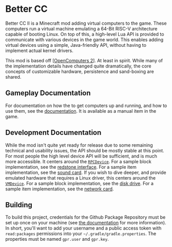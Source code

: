 # Better CC

Better CC II is a Minecraft mod adding virtual computers to the game. These computers run a virtual machine emulating a 64-Bit RISC-V architecture capable of booting Linux. On top of this, a high-level Lua API is provided to communicate with various devices in the game world. This enables adding virtual devices using a simple, Java-friendly API, without having to implement actual kernel drivers.

This mod is based off [[OpenComputers 2]]. At least in spirit. While many of the implementation details have changed quite dramatically, the core concepts of customizable hardware, persistence and sand-boxing are shared.

## Gameplay Documentation
For documentation on how the to get computers up and running, and how to use them, see the [documentation]. It is available as a manual item in the game.

## Development Documentation
While the mod isn't quite yet ready for release due to some remaining technical and usability issues, the API should be mostly stable at this point. For most people the high level device API will be sufficient, and is much more accessible. It centers around the [`RPCDevice`][RPC Device]. For a sample block implementation, see the [redstone interface]. For a sample item implementation, see the [sound card]. If you wish to dive deeper, and provide emulated hardware that requires a Linux driver, this centers around the [`VMDevice`][VM Device]. For a sample block implementation, see the [disk drive]. For a sample item implementation, see the [network card].

## Building
To build this project, credentials for the Github Package Repository must be set up once on your machine (see
[the documentation][GithubPackagesGradle] for more information). In short, you'll want to add your username and a
public access token with `read:packages` permissions into your `~/.gradle/gradle.properties`. The properties must be
named `gpr.user` and `gpr.key`.

[OpenComputers 2]: https://github.com/fnuecke/oc2
[OpenComputers]: https://github.com/MightyPirates/OpenComputers
[RPC Device]: src/main/java/net/ddns/minersonline/BetterCC/api/bus/device/rpc/RPCDevice.java
[redstone interface]: src/main/java/net/ddns/minersonline/BetterCC/common/blockentity/RedstoneInterfaceBlockEntity.java
[sound card]: src/main/java/net/ddns/minersonline/BetterCC/common/bus/device/rpc/item/SoundCardItemDevice.java
[VM Device]: src/main/java/net/ddns/minersonline/BetterCC/api/bus/device/vm/VMDevice.java
[disk drive]: src/main/java/net/ddns/minersonline/BetterCC/common/blockentity/DiskDriveBlockEntity.java
[network card]: src/main/java/net/ddns/minersonline/BetterCC/common/bus/device/vm/item/NetworkInterfaceCardDevice.java
[documentation]: src/main/resources/assets/better_cc/doc/en_us/index.md
[GithubPackagesGradle]: https://docs.github.com/en/packages/working-with-a-github-packages-registry/working-with-the-gradle-registry

